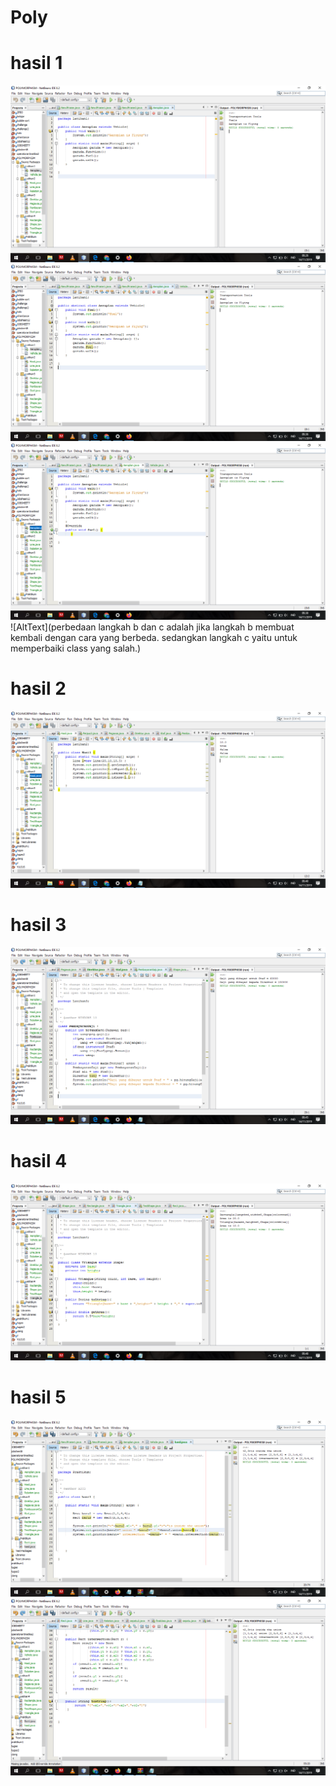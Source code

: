 # Poly
# hasil 1
![AltText](https://github.com/yuliusjati/Poly/blob/master/Screenshot%20(137).png)
![AltText](https://github.com/yuliusjati/Poly/blob/master/Screenshot%20(138).png)
![AltText](https://github.com/yuliusjati/Poly/blob/master/Screenshot%20(139).png)
![AltText](perbedaan langkah b dan c adalah jika langkah b membuat kembali dengan cara yang  berbeda. sedangkan langkah c yaitu untuk memperbaiki class yang salah.)
# hasil 2
![AltText](https://github.com/yuliusjati/Poly/blob/master/Screenshot%20(140).png)
# hasil 3
![AltText](https://github.com/yuliusjati/Poly/blob/master/Screenshot%20(141).png)
# hasil 4
![AltText](https://github.com/yuliusjati/Poly/blob/master/Screenshot%20(142).png)
# hasil 5
![AltText](https://github.com/yuliusjati/Poly/blob/master/Screenshot%20(143).png)
![AltText](https://github.com/yuliusjati/Poly/blob/master/Screenshot%20(144).png)
